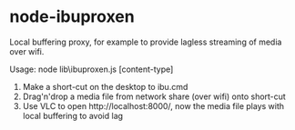 node-ibuproxen
==============

Local buffering proxy, for example to provide lagless streaming of media over wifi.

Usage: node lib\ibuproxen.js <filename> [content-type]

1. Make a short-cut on the desktop to ibu.cmd
2. Drag'n'drop a media file from network share (over wifi) onto short-cut
2. Use VLC to open http://localhost:8000/, now the media file plays with local buffering to avoid lag
